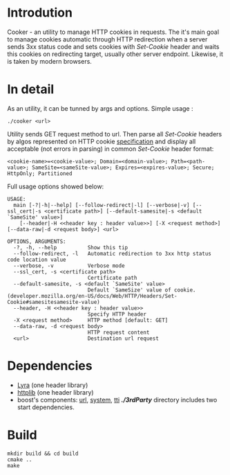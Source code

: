 # Introdution
Cooker - an utility to manage HTTP cookies in requests. The it's main goal to manage cookies automatic through HTTP redirection
when a server sends 3xx status code and sets cookies with *Set-Cookie* header and waits this cookies on redirecting target, 
usually other server endpoint. Likewise, it is taken by modern browsers.
# In detail
As an utility, it can be tunned by args and options. Simple usage :
```
./cooker <url>
```
Utility sends GET request method to url. Then parse all *Set-Cookie* headers by algos represented on HTTP cookie [specification](https://datatracker.ietf.org/doc/html/rfc6265) and 
display all acceptable (not errors in parsing) in common *Set-Cookie* header format:
```
<cookie-name>=<cookie-value>; Domain=<domain-value>; Path=<path-value>; SameSite=<sameSite-value>; Expires=<expires-value>; Secure; HttpOnly; Partitioned
```

Full usage options showed below: 
```
USAGE:
  main [-?|-h|--help] [--follow-redirect|-l] [--verbose|-v] [--ssl_cert|-s <certificate path>] [--default-samesite|-s <default `SameSite' value>]
    [--header|-H <<header key : header value>>] [-X <request method>] [--data-raw|-d <request body>] <url>

OPTIONS, ARGUMENTS:
  -?, -h, --help          Show this tip
  --follow-redirect, -l   Automatic redirection to 3xx http status code location value
  --verbose, -v           Verbose mode
  --ssl_cert, -s <certificate path>
                          Certificate path
  --default-samesite, -s <default `SameSite' value>
                          Default `SameSize' value of cookie. (developer.mozilla.org/en-US/docs/Web/HTTP/Headers/Set-Cookie#samesitesamesite-value)
  --header, -H <<header key : header value>>
                          Specify HTTP header
  -X <request method>     HTTP method [default: GET]
  --data-raw, -d <request body>
                          HTTP request content
  <url>                   Destination url request
```

# Dependencies
* [Lyra](https://github.com/bfgroup/Lyra) (one header library)
* [httplib](https://github.com/yhirose/cpp-httplib) (one header library)
* boost's components: [url](https://www.boost.org/), [system](https://www.boost.org/), [tti](https://www.boost.org/)
_**./3rdParty**_ directory includes two start dependencies. 
# Build
```
mkdir build && cd build
cmake ..
make
```

